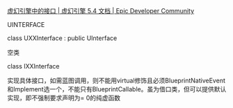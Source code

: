 [虚幻引擎中的接口 | 虚幻引擎 5.4 文档 | Epic Developer Community](https://dev.epicgames.com/documentation/zh-cn/unreal-engine/interfaces-in-unreal-engine)

  

UINTERFACE

class UXXInterface : public UInterface

空类

  

class IXXInterface

实现具体接口，如需蓝图调用，则不能用virtual修饰且必须BlueprintNativeEvent和Implement选一个，不能只有BlueprintCallable。虽为借口类，但可以提供默认实现，即不强制要求声明为= 0的纯虚函数